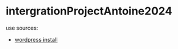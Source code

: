 # intergrationProjectAntoine2024

use sources:
- [wordpress install](https://www.youtube.com/watch?v=gEceSAJI_3s)
